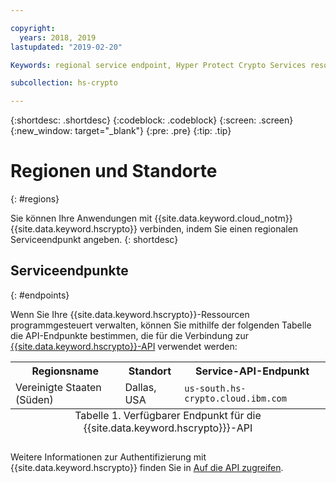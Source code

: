 ```yaml
---

copyright:
  years: 2018, 2019
lastupdated: "2019-02-20"

Keywords: regional service endpoint, Hyper Protect Crypto Services resources, API endpoints

subcollection: hs-crypto

---
```


{:shortdesc: .shortdesc}
{:codeblock: .codeblock}
{:screen: .screen}
{:new_window: target="_blank"}
{:pre: .pre}
{:tip: .tip}

# Regionen und Standorte
{: #regions}

Sie können Ihre Anwendungen mit {{site.data.keyword.cloud_notm}} {{site.data.keyword.hscrypto}} verbinden, indem Sie einen regionalen Serviceendpunkt angeben.
{: shortdesc}

<!-- ## Available regions
{: #regions}

{{site.data.keyword.hscrypto}} is available in the following regions and locations: -->


## Serviceendpunkte
{: #endpoints}

Wenn Sie Ihre {{site.data.keyword.hscrypto}}-Ressourcen programmgesteuert verwalten, können Sie mithilfe der folgenden Tabelle die API-Endpunkte bestimmen, die für die Verbindung zur [{{site.data.keyword.hscrypto}}-API](https://cloud.ibm.com/apidocs/hs-crypto) verwendet werden:

<table>
    <tr>
        <th>Regionsname</th>
        <th>Standort</th>
        <th>Service-API-Endpunkt</th>
    </tr>
  <!--
    <tr>
        <td>Germany</td>
        <td>Frankfurt, Germany</td>
        <td>
            <code></code>
        </td>
    </tr>
    <tr>
        <td>Sydney</td>
        <td>Sydney, Australia</td>
        <td>
            <code></code>
        </td>
    </tr>
    <tr>
        <td>United Kingdom</td>
        <td>London, England</td>
        <td>
            <code></code>
        </td>
    </tr>
    <tr>
        <td>US East</td>
        <td>Washington D.C., US</td>
        <td>
            <code></code>
        </td>
    </tr> -->
    <tr>
        <td>Vereinigte Staaten (Süden)</td>
        <td>Dallas, USA</td>
        <td>
            <code>us-south.hs-crypto.cloud.ibm.com</code>
        </td>
    </tr>
    <caption style="caption-side:bottom;">Tabelle 1. Verfügbarer Endpunkt für die {{site.data.keyword.hscrypto}}}-API</caption>
</table>

<!--For {{site.data.keyword.hscrypto}} service instances that exist within a Cloud Foundry org or space, use the legacy `https://ibm-key-protect.edge.bluemix.net` endpoint to interact with the {{site.data.keyword.keymanagementserviceshort}} API.
{: tip}-->

Weitere Informationen zur Authentifizierung mit {{site.data.keyword.hscrypto}} finden Sie in [Auf die API zugreifen](/docs/services/hs-crypto/access-api.html).
